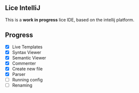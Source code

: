 ## Lice IntelliJ

This is a **work in progress** lice IDE, based on the intellij platform.

## Progress

+ [X] Live Templates
+ [X] Syntax Viewer
+ [X] Semantic Viewer
+ [X] Commenter
+ [X] Create new file
+ [X] Parser
+ [ ] Running config
+ [ ] Renaming
